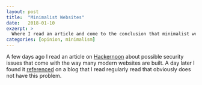 ```yaml
---
layout: post
title:  "Minimalist Websites"
date:   2018-01-10
exzerpt: >
  Where I read an article and come to the conclusion that minimalist websites are still possible and a good idea
categories: [opinion, minimalism]
---
```


A few days ago I read an article on [Hackernoon](https://hackernoon.com/im-harvesting-credit-card-numbers-and-passwords-from-your-site-here-s-how-9a8cb347c5b5 "an article that I strongly advise to read") about possible security issues that come with the way many modern websites are built. A day later I found it [referenced](https://blog.fefe.de/?ts=a4abe6d3 "With a well deserved 'told you so' as the last words") on a blog that I read regularly read that obviously does not have this problem.

[0]: http://motherfuckingwebsite.com/
[1]: https://hackernoon.com/im-harvesting-credit-card-numbers-and-passwords-from-your-site-here-s-how-9a8cb347c5b5
[2]: https://blog.fefe.de/
[3]: https://mobiforge.com/research-analysis/the-web-is-doom
[4]: https://www.ampproject.org/
[5]: https://blog.fefe.de/?ts=a4abe6d3
[6]: http://danhixon.github.io/
[7]: http://blog.schockwellenreiter.de/
